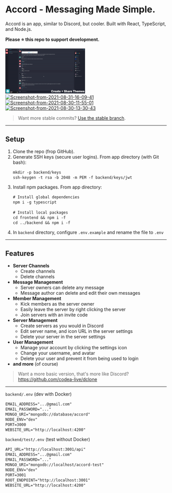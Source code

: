 # Accord - Messaging Made Simple.
Accord is an app, similar to Discord, but cooler.
Built with React, TypeScript, and Node.js.

**Please ⭐ this repo to support development.**

<a href="https://ibb.co/kgndDwd"><img src="./github/accord-themes.gif" alt="Screenshot-from-2021-08-31-16-09-41" border="0" width="49.5%" height="49.5%" /></a>
<a href="https://ibb.co/kgndDwd"><img src="https://i.ibb.co/N6h4NJ4/Screenshot-from-2021-08-31-16-09-41.png" alt="Screenshot-from-2021-08-31-16-09-41" border="0" width="49.5%" height="49.5%" /></a>
<a href="https://ibb.co/st2q2B0"><img src="https://i.ibb.co/fQ2H2ch/Screenshot-from-2021-08-30-11-55-01.png" alt="Screenshot-from-2021-08-30-11-55-01" border="0" width="49.5%" height="49.5%" /></a>
<a href="https://ibb.co/SydPgTY"><img src="https://i.ibb.co/qjWd8Gq/Screenshot-from-2021-08-30-13-30-43.png" alt="Screenshot-from-2021-08-30-13-30-43" border="0" width="49.5%" height="49.5%" /></a>

> Want more stable commits? [Use the stable branch](/tree/v2-stable).

---

## Setup

1. Clone the repo (frop GitHub).
2. Generate SSH keys (secure user logins).
   From app directory (with Git bash):
   ```
   mkdir -p backend/keys
   ssh-keygen -t rsa -b 2048 -m PEM -f backend/keys/jwt
   ```
3. Install npm packages.
   From app directory:
   ```
   # Install global dependencies
   npm i -g typescript

   # Install local packages
   cd frontend && npm i -f
   cd ../backend && npm i -f
   ```
4. In `backend` directory, configure `.env.example` and rename the file to `.env`

---

## Features

- **Server Channels**
  - Create channels
  - Delete channels
- **Message Management**
  - Server owners can delete any message
  - Message author can delete and edit their own messages
- **Member Management**
  - Kick members as the server owner
  - Easily leave the server by right clicking the server
  - Join servers with an invite code
- **Server Management**
  - Create servers as you would in Discord
  - Edit server name, and icon URL in the server settings
  - Delete your server in the server settings
- **User Management**
  - Manage your account by clicking the settings icon
  - Change your username, and avatar
  - Delete your user and prevent it from being used to login
- **and more** (of course)

> Want a more basic version, that's more like Discord?
> https://github.com/codea-live/dclone

---

`backend/.env`
(dev with Docker)

```
EMAIL_ADDRESS="...@gmail.com"
EMAIL_PASSWORD="..."
MONGO_URI="mongodb://database/accord"
NODE_ENV="dev"
PORT=3000
WEBSITE_URL="http://localhost:4200"
```

`backend/test/.env`
(test without Docker)

```
API_URL="http://localhost:3001/api"
EMAIL_ADDRESS="...@gmail.com"
EMAIL_PASSWORD="..."
MONGO_URI="mongodb://localhost/accord-test"
NODE_ENV="dev"
PORT=3001
ROOT_ENDPOINT="http://localhost:3001"
WEBSITE_URL="http://localhost:4200"
```
